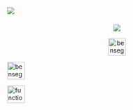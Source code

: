 
<div>
   <img src="https://user-images.githubusercontent.com/96697713/170564031-ea6710f3-49cd-4c90-80a5-d0125b29392b.png"/>
   <h3 align="center">
      <img src="https://user-images.githubusercontent.com/96697713/170565820-2e89afd6-c417-4cb5-81a0-c26e63d49504.png"/ align="center">
   </h3>
   
<p align="center">
<a href="https://twitter.com/benseghirehamza" target="blank"><img align="center" src="https://user-images.githubusercontent.com/96697713/170546090-e224cebb-eec8-4167-a118-6492497fc48d.png" alt="benseghirehamza" height="40" width="40" /></a>
   
   <a href="https://medium.com/@benseghirehamza" target="blank"><img align="center" src="https://user-images.githubusercontent.com/96697713/170544776-f9bfdf7b-b233-4f50-9950-969ffbd4c03c.png" alt="benseghirehamza"      height="40" width="40" /></a>
   
<a href="https://www.youtube.com/channel/UCEa9TTjE9JV-Vzeusd4zZ9Q" target="blank"><img align="center" src="https://user-images.githubusercontent.com/96697713/170545350-1c62b41e-174b-44c8-b1df-7fb61f9d545a.png" alt="function code" height="40" width="40" /></a>
</p>
</div>




 
